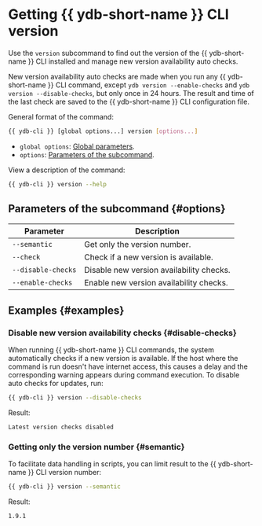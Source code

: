# Getting {{ ydb-short-name }} CLI version

Use the `version` subcommand to find out the version of the {{ ydb-short-name }} CLI installed and manage new version availability auto checks.

New version availability auto checks are made when you run any {{ ydb-short-name }} CLI command, except `ydb version --enable-checks` and `ydb version --disable-checks`, but only once in 24 hours. The result and time of the last check are saved to the {{ ydb-short-name }} CLI configuration file.

General format of the command:

```bash
{{ ydb-cli }} [global options...] version [options...]
```

* `global options`: [Global parameters](commands/global-options.md).
* `options`: [Parameters of the subcommand](#options).

View a description of the command:

```bash
{{ ydb-cli }} version --help
```

## Parameters of the subcommand {#options}

| Parameter | Description |
---|---
| `--semantic` | Get only the version number. |
| `--check` | Check if a new version is available. |
| `--disable-checks` | Disable new version availability checks. |
| `--enable-checks` | Enable new version availability checks. |

## Examples {#examples}

### Disable new version availability checks {#disable-checks}

When running {{ ydb-short-name }} CLI commands, the system automatically checks if a new version is available. If the host where the command is run doesn't have internet access, this causes a delay and the corresponding warning appears during command execution. To disable auto checks for updates, run:

```bash
{{ ydb-cli }} version --disable-checks
```

Result:

```text
Latest version checks disabled
```

### Getting only the version number {#semantic}

To facilitate data handling in scripts, you can limit result to the {{ ydb-short-name }} CLI version number:

```bash
{{ ydb-cli }} version --semantic
```

Result:

```text
1.9.1
```
